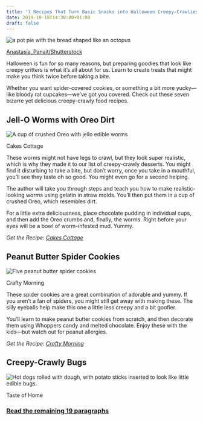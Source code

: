 ```yaml
---
title: '7 Recipes That Turn Basic Snacks into Halloween Creepy-Crawlies'
date: 2019-10-18T14:36:00+01:00
draft: false
---
```


![a pot pie with the bread shaped like an octopus](https://www.lifesavvy.com/p/uploads/2019/10/af542a4f.jpg)

[Anastasia\_Panait/Shutterstock](https://www.shutterstock.com/image-photo/halloween-octopus-pot-pie-tentacle-pies-482882317)

Halloween is fun for so many reasons, but preparing goodies that look like creepy critters is what it’s all about for us. Learn to create treats that might make you think twice before taking a bite.

Whether you want spider-covered cookies, or something a bit more yucky—like bloody rat cupcakes—we’ve got you covered. Check out these seven bizarre yet delicious creepy-crawly food recipes.

Jell-O Worms with Oreo Dirt
---------------------------

![A cup of crushed Oreo with jello edible worms](https://www.lifesavvy.com/p/uploads/2019/10/eb29527a.jpg)

Cakes Cottage

These worms might not have legs to crawl, but they look super realistic, which is why they made it to our list of creepy-crawly desserts. You might find it disturbing to take a bite, but don’t worry, once you take in a mouthful, you’ll see they taste oh so good. You might even go for a second helping.

The author will take you through steps and teach you how to make realistic-looking worms using gelatin in straw molds. You’ll then put them in a cup of crushed Oreo, which resembles dirt.

For a little extra deliciousness, place chocolate pudding in individual cups, and then add the Oreo crumbs and, finally, the worms. Right before your eyes will be a bowl of worm-infested mud. Yummy.

_Get the Recipe:_ [_Cakes Cottage_](https://cakescottage.com/2015/09/13/jelly-worms-oreo-dirt/)

Peanut Butter Spider Cookies
----------------------------

![Five peanut butter spider cookies](https://www.lifesavvy.com/p/uploads/2019/10/4298ec79.jpg)

Crafty Morning

These spider cookies are a great combination of adorable and yummy. If you aren’t a fan of spiders, you might still get away with making these. The silly eyeballs help make this one a little less creepy and a bit goofier.

You’ll learn to make peanut butter cookies from scratch, and then decorate them using Whoppers candy and melted chocolate. Enjoy these with the kids—but watch out for peanut allergies.

_Get the Recipe:_ [_Crafty Morning_](https://www.craftymorning.com/peanut-butter-spider-cookies/)

Creepy-Crawly Bugs
------------------

![Hot dogs rolled with dough, with potato sticks inserted to look like little edible bugs.](https://www.lifesavvy.com/p/uploads/2019/10/a2e10cdd.jpg)

Taste of Home

### [Read the remaining 19 paragraphs](https://www.lifesavvy.com/10888/7-recipes-that-turn-basic-snacks-into-halloween-creepy-crawlies/)
